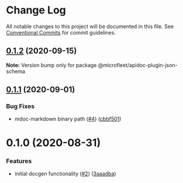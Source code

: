 # Change Log

All notable changes to this project will be documented in this file.
See [Conventional Commits](https://conventionalcommits.org) for commit guidelines.

## [0.1.2](https://github.com/microfleet/docgen/compare/@microfleet/apidoc-plugin-json-schema@0.1.1...@microfleet/apidoc-plugin-json-schema@0.1.2) (2020-09-15)

**Note:** Version bump only for package @microfleet/apidoc-plugin-json-schema





## [0.1.1](https://github.com/microfleet/docgen/compare/@microfleet/apidoc-plugin-json-schema@0.1.0...@microfleet/apidoc-plugin-json-schema@0.1.1) (2020-09-01)


### Bug Fixes

* mdoc-markdown binary path ([#4](https://github.com/microfleet/docgen/issues/4)) ([cbbf501](https://github.com/microfleet/docgen/commit/cbbf5015ef732b6501f03cb4e8d097905530aecf))





# 0.1.0 (2020-08-31)


### Features

* initial docgen functionality ([#2](https://github.com/microfleet/docgen/issues/2)) ([3aaadba](https://github.com/microfleet/docgen/commit/3aaadbab1b86ff27bc6f991bd43a92c7e928e535))
